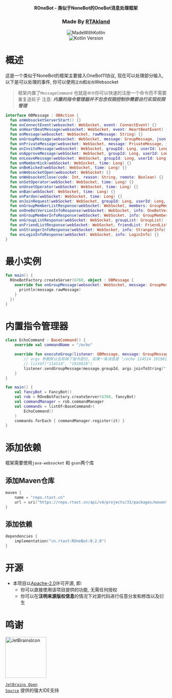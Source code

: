 <div align="center">

<h4>ROneBot - 类似于NoneBot的OneBot消息处理框架</h4>

<h3>Made By <a href="https://github.com/RTAkland">RTAkland</a></h3>

<img src="https://static.rtast.cn/static/kotlin/made-with-kotlin.svg" alt="MadeWithKotlin">

<br>
<img alt="Kotlin Version" src="https://img.shields.io/badge/Kotlin-2.0.0-pink?logo=kotlin">

</div>

# 概述

这是一个类似于NoneBot的框架主要接入OneBot11协议, 现在可以处理部分输入,
以下是可以处理的事件, 你可以使用`正向`和`反向`Websocket

> 框架内置了`MessageCommand` 也就是`命令`你可以快速的注册一个命令而不需要重复造轮子
> 注意: ***内置的指令管理器并不包含权限控制你需要自行实现权限管理***

```kotlin
interface OBMessage : OBAction {
  fun onWebsocketServerStart() {}
  fun onConnectEvent(websocket: WebSocket, event: ConnectEvent) {}
  fun onHeartBeatMessage(websocket: WebSocket, event: HeartBeatEvent) {}
  fun onMessage(websocket: WebSocket, rawMessage: String) {}
  fun onGroupMessage(websocket: WebSocket, message: GroupMessage, json: String) {}
  fun onPrivateMessage(websocket: WebSocket, message: PrivateMessage, json: String) {}
  fun onInviteMessage(websocket: WebSocket, groupId: Long, userId: Long, operator: Long, time: Long) {}
  fun onApproveMessage(webSocket: WebSocket, groupId: Long, userId: Long, operator: Long, time: Long) {}
  fun onLeaveMessage(webSocket: WebSocket, groupId: Long, userId: Long, operator: Long, time: Long) {}
  fun onMemberKick(webSocket: WebSocket, time: Long) {}
  fun onBeKicked(webSocket: WebSocket, time: Long) {}
  fun onWebsocketOpen(websocket: WebSocket) {}
  fun onWebsocketClose(code: Int, reason: String, remote: Boolean) {}
  fun onSetOperator(webSocket: WebSocket, time: Long) {}
  fun onUnsetOperator(webSocket: WebSocket, time: Long) {}
  fun onBan(webSocket: WebSocket, time: Long) {}
  fun onPardon(webSocket: WebSocket, time: Long) {}
  fun onJoinRequest(webSocket: WebSocket, groupId: Long, userId: Long, comment: String, time: Long) {}
  fun onGroupMemberListResponse(webSocket: WebSocket, members: GroupMemberList) {}
  fun onOneBotVersionInfoResponse(webSocket: WebSocket, info: OneBotVersionInfo) {}
  fun onGroupMemberInfoResponse(webSocket: WebSocket, info: GroupMemberInfo) {}
  fun onGroupListResponse(webSocket: WebSocket, groupList: GroupList) {}
  fun onFriendListResponse(webSocket: WebSocket, friendList: FriendList) {}
  fun onStrangerInfoResponse(webSocket: WebSocket, info: StrangerInfo) {}
  fun onLoginInfoResponse(webSocket: WebSocket, info: LoginInfo) {}
}
```

# 最小实例

```kotlin
fun main() {
  ROneBotFactory.createServer(6760, object : OBMessage {
    override fun onGroupMessage(websocket: WebSocket, message: GroupMessage, json: String) {
      println(message.rawMessage)
    }
  })
}
```

# 内置指令管理器

```kotlin
class EchoCommand : BaseCommand() {
    override val commandName = "/echo"

    override fun executeGroup(listener: OBMessage, message: GroupMessage, args: List<String>) {
        // args 参数默认去除掉了指令部分, 如果一条消息是 "/echo 114514 1919810" 那么args就是
        // listOf("114514", "1919810")
        listener.sendGroupMessage(message.groupId, args.joinToString(" "))
    }
}

fun main() {
    val fancyBot = FancyBot()
    val rob = ROneBotFactory.createServer(6760, fancyBot)
    val commandManager = rob.commandManager
    val commands = listOf<BaseCommand>(
        EchoCommand()
    )
    commands.forEach { commandManager.register(it) }
}
```

# 添加依赖

框架需要使用`java-websocket` 和 `gson`两个库

## 添加Maven仓库

```kotlin
maven {
    name = "repo.rtast.cn"
    url = uri("https://repo.rtast.cn/api/v4/projects/33/packages/maven")
}
```

## 添加依赖

```kotlin
dependencies {
    implementation("cn.rtast:ROneBot:0.2.0")
}
```

# 开源

- 本项目以[Apache-2.0](./LICENSE)许可开源, 即:
    - 你可以直接使用该项目提供的功能, 无需任何授权
    - 你可以在**注明来源版权信息**的情况下对源代码进行任意分发和修改以及衍生

# 鸣谢

<div>

<img src="https://static.rtast.cn/static/other/jetbrains.png" alt="JetBrainsIcon" width="128">

<a href="https://www.jetbrains.com/opensource/"><code>JetBrains Open Source</code></a> 提供的强大IDE支持

</div>